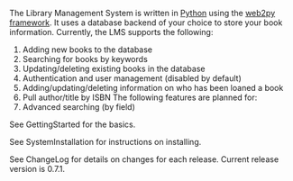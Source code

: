 The Library Management System is written in [Python](http://www.python.org) using the [web2py framework](http://www.web2py.com).  It uses a database backend of your choice to store your book information.
Currently, the LMS supports the following:
  1. Adding new books to the database
  1. Searching for books by keywords
  1. Updating/deleting existing books in the database
  1. Authentication and user management (disabled by default)
  1. Adding/updating/deleting information on who has been loaned a book
  1. Pull author/title by ISBN
The following features are planned for:
  1. Advanced searching (by field)

See GettingStarted for the basics.

See SystemInstallation for instructions on installing.

See ChangeLog for details on changes for each release.  Current release version is 0.7.1.